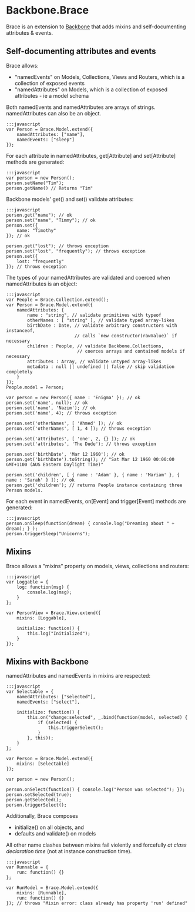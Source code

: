 # Backbone.Brace

Brace is an extension to [Backbone](http://backbonejs.org) that adds mixins and self-documenting attributes & events.

## Self-documenting attributes and events

Brace allows:

- "namedEvents" on Models, Collections, Views and Routers, which is a collection of exposed events
- "namedAttributes" on Models, which is a collection of exposed attributes - ie a model schema

Both namedEvents and namedAttributes are arrays of strings. namedAttributes can also be an object.

    :::javascript
    var Person = Brace.Model.extend({
        namedAttributes: ["name"],
        namedEvents: ["sleep"]
    });

For each attribute in namedAttributes, get[Attribute] and set[Attribute] methods are generated:

    :::javascript
    var person = new Person();
    person.setName("Tim");
    person.getName() // Returns "Tim"

Backbone models' get() and set() validate attributes:

    :::javascript
    person.get("name"); // ok
    person.set("name", "Timmy"); // ok
    person.set({
        name: "Timothy"
    }); // ok
    
    person.get("lost"); // throws exception
    person.set("lost", "frequently"); // throws exception
    person.set({
        lost: "frequently"
    }); // throws exception

The types of your namedAttributes are validated and coerced when namedAttributes is an object:
    
    :::javascript
    var People = Brace.Collection.extend();
    var Person = Brace.Model.extend({
        namedAttributes: {
            name : "string", // validate primitives with typeof
            otherNames : [ "string" ], // validate typed array-likes
            birthDate : Date, // validate arbitrary constructors with instanceof,
                              // calls `new constructor(rawValue)` if necessary
            children : People, // validate Backbone.Collections,
                               // coerces arrays and contained models if necessary
            attributes : Array, // validate untyped array-likes
            metadata : null || undefined || false // skip validation completely
        }
    });
    People.model = Person;

    var person = new Person({ name : 'Enigma' }); // ok
    person.set('name', null); // ok
    person.set('name', 'Nazim'); // ok
    person.set('name', 4); // throws exception

    person.set('otherNames', [ 'Ahmed' ]); // ok
    person.set('otherNames', [ 1, 4 ]); // throws exception

    person.set('attributes', [ 'one', 2, {} ]); // ok
    person.set('attributes', 'The Dude'); // throws exception

    person.set('birthDate', 'Mar 12 1960'); // ok
    person.get('birthDate').toString(); // "Sat Mar 12 1960 00:00:00 GMT+1100 (AUS Eastern Daylight Time)"

    person.set('children', [ { name : 'Adam' }, { name : 'Mariam' }, { name : 'Sarah' } ]); // ok
    person.get('children'); // returns People instance containing three Person models.


For each event in namedEvents, on[Event] and trigger[Event] methods are generated:
    
    :::javascript
    person.onSleep(function(dream) { console.log("Dreaming about " + dream); } );
    person.triggerSleep("Unicorns");


## Mixins

Brace allows a "mixins" property on models, views, collections and routers:

    :::javascript
    var Loggable = {
        log: function(msg) {
            console.log(msg);
        }
    };
    
    var PersonView = Brace.View.extend({
        mixins: [Loggable],
        
        initialize: function() {
            this.log("Initialized");
        }
    });


## Mixins with Backbone

namedAttributes and namedEvents in mixins are respected:

    :::javascript
    var Selectable = {
        namedAttributes: ["selected"],
        namedEvents: ["select"],

        initialize: function() {
            this.on("change:selected", _.bind(function(model, selected) {
                if (selected) {
                    this.triggerSelect();
                }
            }, this));
        }
    };

    var Person = Brace.Model.extend({
        mixins: [Selectable]
    });
    
    var person = new Person();

    person.onSelect(function() { console.log("Person was selected"); });
    person.setSelected(true);
    person.getSelected();
    person.triggerSelect();

Additionally, Brace composes 

- initialize() on all objects, and
- defaults and validate() on models

All other name clashes between mixins fail violently and forcefully *at class declaration time* (not at instance construction time).

    :::javascript
    var Runnable = {
        run: function() {}
    };
    
    var RunModel = Brace.Model.extend({
        mixins: [Runnable],
        run: function() {}
    }); // throws "Mixin error: class already has property 'run' defined"
    
    
    
